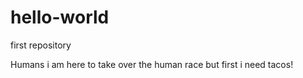 # hello-world
first repository


Humans i am here to take over the human race but first i need tacos!

